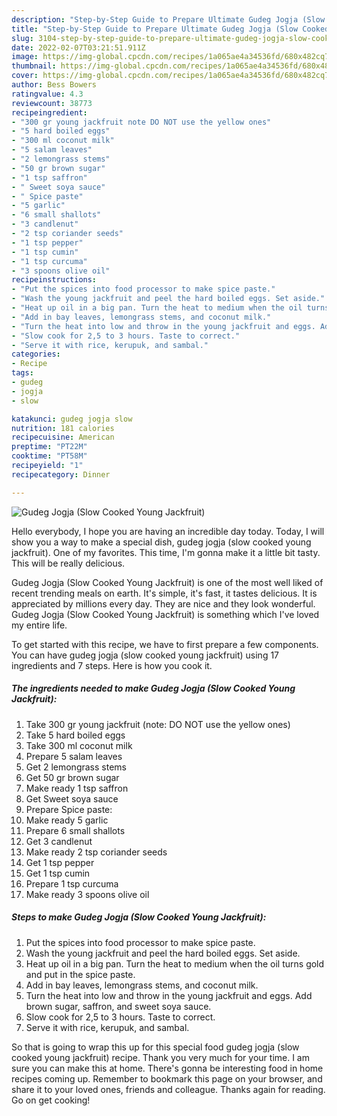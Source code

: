 ```yaml
---
description: "Step-by-Step Guide to Prepare Ultimate Gudeg Jogja (Slow Cooked Young Jackfruit)"
title: "Step-by-Step Guide to Prepare Ultimate Gudeg Jogja (Slow Cooked Young Jackfruit)"
slug: 3104-step-by-step-guide-to-prepare-ultimate-gudeg-jogja-slow-cooked-young-jackfruit
date: 2022-02-07T03:21:51.911Z
image: https://img-global.cpcdn.com/recipes/1a065ae4a34536fd/680x482cq70/gudeg-jogja-slow-cooked-young-jackfruit-recipe-main-photo.jpg
thumbnail: https://img-global.cpcdn.com/recipes/1a065ae4a34536fd/680x482cq70/gudeg-jogja-slow-cooked-young-jackfruit-recipe-main-photo.jpg
cover: https://img-global.cpcdn.com/recipes/1a065ae4a34536fd/680x482cq70/gudeg-jogja-slow-cooked-young-jackfruit-recipe-main-photo.jpg
author: Bess Bowers
ratingvalue: 4.3
reviewcount: 38773
recipeingredient:
- "300 gr young jackfruit note DO NOT use the yellow ones"
- "5 hard boiled eggs"
- "300 ml coconut milk"
- "5 salam leaves"
- "2 lemongrass stems"
- "50 gr brown sugar"
- "1 tsp saffron"
- " Sweet soya sauce"
- " Spice paste"
- "5 garlic"
- "6 small shallots"
- "3 candlenut"
- "2 tsp coriander seeds"
- "1 tsp pepper"
- "1 tsp cumin"
- "1 tsp curcuma"
- "3 spoons olive oil"
recipeinstructions:
- "Put the spices into food processor to make spice paste."
- "Wash the young jackfruit and peel the hard boiled eggs. Set aside."
- "Heat up oil in a big pan. Turn the heat to medium when the oil turns gold and put in the spice paste."
- "Add in bay leaves, lemongrass stems, and coconut milk."
- "Turn the heat into low and throw in the young jackfruit and eggs. Add brown sugar, saffron, and sweet soya sauce."
- "Slow cook for 2,5 to 3 hours. Taste to correct."
- "Serve it with rice, kerupuk, and sambal."
categories:
- Recipe
tags:
- gudeg
- jogja
- slow

katakunci: gudeg jogja slow 
nutrition: 181 calories
recipecuisine: American
preptime: "PT22M"
cooktime: "PT58M"
recipeyield: "1"
recipecategory: Dinner

---
```



![Gudeg Jogja (Slow Cooked Young Jackfruit)](https://img-global.cpcdn.com/recipes/1a065ae4a34536fd/680x482cq70/gudeg-jogja-slow-cooked-young-jackfruit-recipe-main-photo.jpg)

Hello everybody, I hope you are having an incredible day today. Today, I will show you a way to make a special dish, gudeg jogja (slow cooked young jackfruit). One of my favorites. This time, I'm gonna make it a little bit tasty. This will be really delicious.

Gudeg Jogja (Slow Cooked Young Jackfruit) is one of the most well liked of recent trending meals on earth. It's simple, it's fast, it tastes delicious. It is appreciated by millions every day. They are nice and they look wonderful. Gudeg Jogja (Slow Cooked Young Jackfruit) is something which I've loved my entire life.




To get started with this recipe, we have to first prepare a few components. You can have gudeg jogja (slow cooked young jackfruit) using 17 ingredients and 7 steps. Here is how you cook it.

<!--inarticleads1-->

##### The ingredients needed to make Gudeg Jogja (Slow Cooked Young Jackfruit):

1. Take 300 gr young jackfruit (note: DO NOT use the yellow ones)
1. Take 5 hard boiled eggs
1. Take 300 ml coconut milk
1. Prepare 5 salam leaves
1. Get 2 lemongrass stems
1. Get 50 gr brown sugar
1. Make ready 1 tsp saffron
1. Get  Sweet soya sauce
1. Prepare  Spice paste:
1. Make ready 5 garlic
1. Prepare 6 small shallots
1. Get 3 candlenut
1. Make ready 2 tsp coriander seeds
1. Get 1 tsp pepper
1. Get 1 tsp cumin
1. Prepare 1 tsp curcuma
1. Make ready 3 spoons olive oil




<!--inarticleads2-->

##### Steps to make Gudeg Jogja (Slow Cooked Young Jackfruit):

1. Put the spices into food processor to make spice paste.
1. Wash the young jackfruit and peel the hard boiled eggs. Set aside.
1. Heat up oil in a big pan. Turn the heat to medium when the oil turns gold and put in the spice paste.
1. Add in bay leaves, lemongrass stems, and coconut milk.
1. Turn the heat into low and throw in the young jackfruit and eggs. Add brown sugar, saffron, and sweet soya sauce.
1. Slow cook for 2,5 to 3 hours. Taste to correct.
1. Serve it with rice, kerupuk, and sambal.




So that is going to wrap this up for this special food gudeg jogja (slow cooked young jackfruit) recipe. Thank you very much for your time. I am sure you can make this at home. There's gonna be interesting food in home recipes coming up. Remember to bookmark this page on your browser, and share it to your loved ones, friends and colleague. Thanks again for reading. Go on get cooking!
